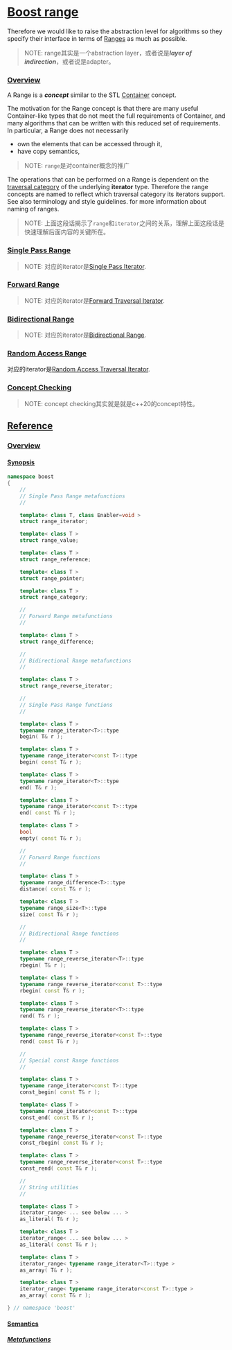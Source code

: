 # [Boost range](https://www.boost.org/doc/libs/1_73_0/libs/range/doc/html/index.html)

Therefore we would like to raise the abstraction level for algorithms so they specify their interface in terms of [Ranges](https://www.boost.org/doc/libs/1_73_0/libs/range/doc/html/range/concepts.html) as much as possible.

> NOTE: range其实是一个abstraction layer，或者说是***layer of indirection***，或者说是adapter。



### [Overview](https://www.boost.org/doc/libs/1_73_0/libs/range/doc/html/range/concepts/overview.html)

A Range is a ***concept*** similar to the STL [Container](http://www.sgi.com/tech/stl/Container.html) concept. 

The motivation for the Range concept is that there are many useful Container-like types that do not meet the full requirements of Container, and many algorithms that can be written with this reduced set of requirements. In particular, a Range does not necessarily

- own the elements that can be accessed through it,
- have copy semantics,

> NOTE: `range`是对container概念的推广

The operations that can be performed on a Range is dependent on the [traversal category](https://www.boost.org/doc/libs/1_73_0/libs/iterator/doc/new-iter-concepts.html#iterator-traversal-concepts-lib-iterator-traversal) of the underlying **iterator** type. Therefore the range concepts are named to reflect which traversal category its iterators support. See also terminology and style guidelines. for more information about naming of ranges.

> NOTE: 上面这段话揭示了`range`和`iterator`之间的关系，理解上面这段话是快速理解后面内容的关键所在。

### [Single Pass Range](https://www.boost.org/doc/libs/1_73_0/libs/range/doc/html/range/concepts/single_pass_range.html)

> NOTE: 对应的iterator是[Single Pass Iterator](https://www.boost.org/doc/libs/1_73_0/libs/iterator/doc/new-iter-concepts.html#singls-pass-iterators-lib-single-pass-iterators).

### [Forward Range](https://www.boost.org/doc/libs/1_73_0/libs/range/doc/html/range/concepts/forward_range.html)

> NOTE: 对应的iterator是[Forward Traversal Iterator](https://www.boost.org/doc/libs/1_73_0/libs/iterator/doc/new-iter-concepts.html#forward-traversal-iterators-lib-forward-traversal-iterators).

### [Bidirectional Range](https://www.boost.org/doc/libs/1_73_0/libs/range/doc/html/range/concepts/bidirectional_range.html)

> NOTE: 对应的iterator是[Bidirectional Range](https://www.boost.org/doc/libs/1_73_0/libs/range/doc/html/range/concepts/bidirectional_range.html).

### [Random Access Range](https://www.boost.org/doc/libs/1_73_0/libs/range/doc/html/range/concepts/random_access_range.html)

对应的iterator是[Random Access Traversal Iterator](https://www.boost.org/doc/libs/1_73_0/libs/iterator/doc/new-iter-concepts.html#random-access-traversal-iterators-lib-random-access-traversal-iterators).

### [Concept Checking](https://www.boost.org/doc/libs/1_73_0/libs/range/doc/html/range/concepts/concept_checking.html)

> NOTE: concept checking其实就是就是c++20的concept特性。

## [Reference](https://www.boost.org/doc/libs/1_73_0/libs/range/doc/html/range/reference.html)

### [Overview](https://www.boost.org/doc/libs/1_73_0/libs/range/doc/html/range/reference/overview.html)

#### [Synopsis](https://www.boost.org/doc/libs/1_73_0/libs/range/doc/html/range/reference/concept_implementation/synopsis.html)



```c++
namespace boost
{
    //
    // Single Pass Range metafunctions
    //

    template< class T, class Enabler=void >
    struct range_iterator;

    template< class T >
    struct range_value;

    template< class T >
    struct range_reference;

    template< class T >
    struct range_pointer;

    template< class T >
    struct range_category;

    //
    // Forward Range metafunctions
    //

    template< class T >
    struct range_difference;

    //
    // Bidirectional Range metafunctions
    //

    template< class T >
    struct range_reverse_iterator;

    //
    // Single Pass Range functions
    //

    template< class T >
    typename range_iterator<T>::type
    begin( T& r );

    template< class T >
    typename range_iterator<const T>::type
    begin( const T& r );

    template< class T >
    typename range_iterator<T>::type
    end( T& r );

    template< class T >
    typename range_iterator<const T>::type
    end( const T& r );

    template< class T >
    bool
    empty( const T& r );

    //
    // Forward Range functions
    //

    template< class T >
    typename range_difference<T>::type
    distance( const T& r );

    template< class T >
    typename range_size<T>::type
    size( const T& r );

    //
    // Bidirectional Range functions
    //

    template< class T >
    typename range_reverse_iterator<T>::type
    rbegin( T& r );

    template< class T >
    typename range_reverse_iterator<const T>::type
    rbegin( const T& r );

    template< class T >
    typename range_reverse_iterator<T>::type
    rend( T& r );

    template< class T >
    typename range_reverse_iterator<const T>::type
    rend( const T& r );

    //
    // Special const Range functions
    //

    template< class T >
    typename range_iterator<const T>::type
    const_begin( const T& r );

    template< class T >
    typename range_iterator<const T>::type
    const_end( const T& r );

    template< class T >
    typename range_reverse_iterator<const T>::type
    const_rbegin( const T& r );

    template< class T >
    typename range_reverse_iterator<const T>::type
    const_rend( const T& r );

    //
    // String utilities
    //

    template< class T >
    iterator_range< ... see below ... >
    as_literal( T& r );

    template< class T >
    iterator_range< ... see below ... >
    as_literal( const T& r );

    template< class T >
    iterator_range< typename range_iterator<T>::type >
    as_array( T& r );

    template< class T >
    iterator_range< typename range_iterator<const T>::type >
    as_array( const T& r );

} // namespace 'boost'
```

#### [Semantics](https://www.boost.org/doc/libs/1_73_0/libs/range/doc/html/range/reference/concept_implementation/semantics.html)



##### [Metafunctions](https://www.boost.org/doc/libs/1_73_0/libs/range/doc/html/range/reference/concept_implementation/semantics/metafunctions.html)